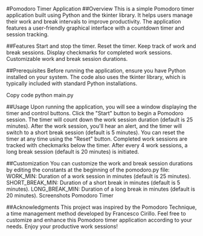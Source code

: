 #Pomodoro Timer Application
##Overview
This is a simple Pomodoro timer application built using Python and the tkinter library. It helps users manage their work and break intervals to improve productivity. The application features a user-friendly graphical interface with a countdown timer and session tracking.

##Features
Start and stop the timer.
Reset the timer.
Keep track of work and break sessions.
Display checkmarks for completed work sessions.
Customizable work and break session durations.

##Prerequisites
Before running the application, ensure you have Python installed on your system. The code also uses the tkinter library, which is typically included with standard Python installations.

Copy code
python main.py


##Usage
Upon running the application, you will see a window displaying the timer and control buttons.
Click the "Start" button to begin a Pomodoro session. The timer will count down the work session duration (default is 25 minutes).
After the work session, you'll hear an alert, and the timer will switch to a short break session (default is 5 minutes).
You can reset the timer at any time using the "Reset" button.
Completed work sessions are tracked with checkmarks below the timer.
After every 4 work sessions, a long break session (default is 20 minutes) is initiated.


##Customization
You can customize the work and break session durations by editing the constants at the beginning of the pomodoro.py file:
WORK_MIN: Duration of a work session in minutes (default is 25 minutes).
SHORT_BREAK_MIN: Duration of a short break in minutes (default is 5 minutes).
LONG_BREAK_MIN: Duration of a long break in minutes (default is 20 minutes).
Screenshots
Pomodoro Timer

##Acknowledgments
This project was inspired by the Pomodoro Technique, a time management method developed by Francesco Cirillo.
Feel free to customize and enhance this Pomodoro timer application according to your needs. Enjoy your productive work sessions!
